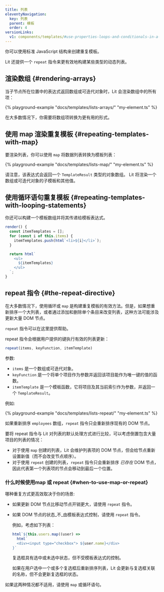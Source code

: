 ```yaml
---
title: 列表
eleventyNavigation:
  key: 列表
  parent: 模板
  order: 4
versionLinks:
  v1: components/templates/#use-properties-loops-and-conditionals-in-a-template
---
```


你可以使用标准 JavaScript 结构来创建重复模板。

Lit 还提供一个 `repeat` 指令来更有效地构建某些类型的动态列表。

## 渲染数组 {#rendering-arrays}

当子节点所在位置中的表达式返回数组或可迭代对象时，Lit 会渲染数组中的所有项：

{% playground-example "docs/templates/lists-arrays/" "my-element.ts" %}

在大多数情况下，你需要将数组项转换为更有用的形式。

##  使用 map 渲染重复模板 {#repeating-templates-with-map}

要渲染列表，你可以使用 `map` 将数据列表转换为模板列表：

{% playground-example "docs/templates/lists-map/" "my-element.ts" %}

请注意，该表达式会返回一个 `TemplateResult` 类型的对象数组。 Lit 将渲染一个数组或可迭代对象的子模板和其他值。

## 使用循环语句重复模板 {#repeating-templates-with-looping-statements}

你还可以构建一个模板数组并将其传递给模板表达式。

```ts
render() {
  const itemTemplates = [];
  for (const i of this.items) {
    itemTemplates.push(html`<li>${i}</li>`);
  }

  return html`
    <ul>
      ${itemTemplates}
    </ul>
  `;
}
```

## repeat 指令 {#the-repeat-directive}

在大多数情况下，使用循环或 `map` 是构建重复模板的有效方法。但是，如果想重新排序一个大列表，或者通过添加和删除单个条目来改变列表，这种方法可能涉及更新大量 DOM 节点。

`repeat` 指令可以在这里提供帮助。

repeat 指令会根据用户提供的键执行有效的列表更新：

```ts
repeat(items, keyFunction, itemTemplate)
```

参数:

*   `items` 是一个数组或可迭代对象。
*   `keyFunction` 是一个将单个项目作为参数并返回该项目能作为唯一键的值的函数。
*   `itemTemplate` 是一个模板函数，它将项目及其当前索引作为参数，并返回一个 `TemplateResult`。

例如:

{% playground-example "docs/templates/lists-repeat/" "my-element.ts" %}

如果重新排序 `employees` 数组，`repeat` 指令只会重新排序现有的 DOM 节点。

要将 repeat 指令与 Lit 对列表的默认处理方式进行比较，可以考虑倒置包含大量项目的列表的情况：

*   对于使用 `map` 创建的列表，Lit 会维护列表项的 DOM 节点，但会给节点重新设置新值（而不会改变节点顺序）。
*   对于使用 `repeat` 创建的列表，`repeat` 指令只会重新排序 _已存在_ DOM 节点，因此代表第一个列表项的节点会移动到最后一个位置。


### 什么时候使用map 或 repeat {#when-to-use-map-or-repeat}

哪种重复方式更高效取决于你的场景:

*   如果更新 DOM 节点比移动节点开销更大，请使用 `repeat` 指令。

*   如果 DOM 节点的状态_不_由模板表达式控制，请使用 `repeat` 指令。

    例如，考虑如下列表：

    ```js
    html`${this.users.map((user) =>
      html`
      <div><input type="checkbox"> ${user.name}</div>
    }`
    ```

    复选框具有选中或未选中状态，但不受模板表达式的控制。

    如果在用户选中一个或多个复选框后重新排序列表，Lit 会更新与复选框关联的名称，但不会更新复选框的状态。

  如果这两种情况都不适用，请使用 `map` 或循环语句。

